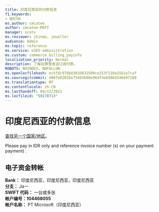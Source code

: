 ```yaml
---
title: 印度尼西亚的付款信息
f1.keywords:
- NOCSH
ms.author: cmcatee
author: cmcatee-MSFT
manager: scotv
ms.reviewer: jkinma, jmueller
audience: Admin
ms.topic: reference
ms.service: o365-administration
ms.custom: commerce_billing_payinfo
localization_priority: Normal
description: 了解在哪里发送订阅付款。
ROBOTS: NOINDEX, NOFOLLOW
ms.openlocfilehash: ec5fdc978b8303d832509ce253f110a15b1e7caf
ms.sourcegitcommit: d08fe0282be75483608e96df4e6986d346e97180
ms.translationtype: MT
ms.contentlocale: zh-CN
ms.lasthandoff: 09/12/2021
ms.locfileid: "59170713"
---
```

# <a name="payment-information-for-indonesia"></a>印度尼西亚的付款信息

[查找另一个国家/地区](../billing-and-payments/pay-for-your-subscription.md)。

Please pay in IDR only and reference invoice number (s) on your payment payment) .

## <a name="electronic-funds-transfer"></a>电子资金转帐

**Bank：** 印度尼西亚，印度尼西亚，印度尼西亚  
**分支：** Ja一  
**SWIFT 代码：** 一台或多张  
**帐户编号：104468055**  
**帐户名称：** PT Microsoft（印度尼西亚）
